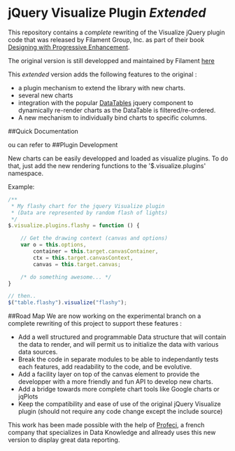 jQuery Visualize Plugin _Extended_
==================================

This repository contains a *complete* rewriting of the Visualize jQuery plugin code that was released by Filament Group, Inc. as part of their book [Designing with Progressive Enhancement](http://filamentgroup.com/dwpe).

The original version is still developped and maintained by Filament [here](https://github.com/filamentgroup/jQuery-Visualize)

This _extended_ version adds the following features to the original :
- a plugin mechanism to extend the library with new charts.
- several new charts
- integration with the popular [DataTables] jquery component to dynamically re-render charts as the DataTable is filtered/re-ordered.
- A new mechanism to individually bind charts to specific columns.

[DataTables]: http://www.datatables.net/

##Quick Documentation

ou can refer to
##Plugin Development

New charts can be easily developped and loaded as visualize plugins.
To do that, just add the new rendering functions to the '$.visualize.plugins' namespace.

Example:
```javascript
/**
 * My flashy chart for the jquery Visualize plugin
 * (Data are represented by random flash of lights)
 */
$.visualize.plugins.flashy = function () {

    // Get the drawing context (canvas and options)
    var o = this.options,
        container = this.target.canvasContainer,
        ctx = this.target.canvasContext,
        canvas = this.target.canvas;

    /* do something awesome... */
}

// then..
$("table.flashy").visualize("flashy");

```

##Road Map
We are now working on the experimental branch on a complete rewriting of this project to support these features :
- Add a well structured and programmable Data structure that will contain the data to render, and will permit us to initialize the data with various data sources.
- Break the code in separate modules to be able to independantly tests each features, add readability to the code, and be evolutive.
- Add a facility layer on top of the canvas element to provide the developper with a more friendly and fun API to develop new charts.
- Add a bridge towards more complete chart tools like Google charts or jqPlots
- Keep the compatibility and ease of use of the original jQuery Visualize plugin (should not require any code change except the include source)

This work has been made possible with the help of [Profeci](http://profeci.eu), a french company that specializes in Data Knowledge and allready uses this new version to display great data reporting.

